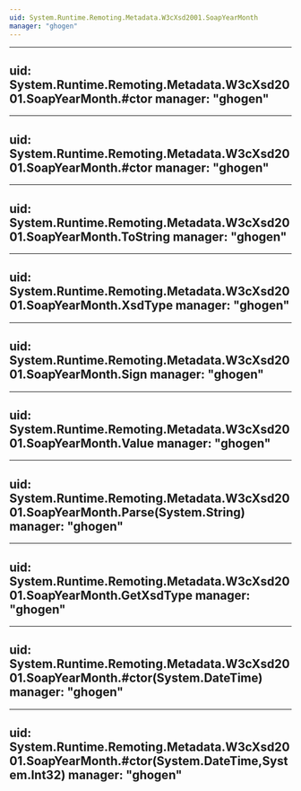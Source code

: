 ```yaml
---
uid: System.Runtime.Remoting.Metadata.W3cXsd2001.SoapYearMonth
manager: "ghogen"
---
```


---
uid: System.Runtime.Remoting.Metadata.W3cXsd2001.SoapYearMonth.#ctor
manager: "ghogen"
---

---
uid: System.Runtime.Remoting.Metadata.W3cXsd2001.SoapYearMonth.#ctor
manager: "ghogen"
---

---
uid: System.Runtime.Remoting.Metadata.W3cXsd2001.SoapYearMonth.ToString
manager: "ghogen"
---

---
uid: System.Runtime.Remoting.Metadata.W3cXsd2001.SoapYearMonth.XsdType
manager: "ghogen"
---

---
uid: System.Runtime.Remoting.Metadata.W3cXsd2001.SoapYearMonth.Sign
manager: "ghogen"
---

---
uid: System.Runtime.Remoting.Metadata.W3cXsd2001.SoapYearMonth.Value
manager: "ghogen"
---

---
uid: System.Runtime.Remoting.Metadata.W3cXsd2001.SoapYearMonth.Parse(System.String)
manager: "ghogen"
---

---
uid: System.Runtime.Remoting.Metadata.W3cXsd2001.SoapYearMonth.GetXsdType
manager: "ghogen"
---

---
uid: System.Runtime.Remoting.Metadata.W3cXsd2001.SoapYearMonth.#ctor(System.DateTime)
manager: "ghogen"
---

---
uid: System.Runtime.Remoting.Metadata.W3cXsd2001.SoapYearMonth.#ctor(System.DateTime,System.Int32)
manager: "ghogen"
---
